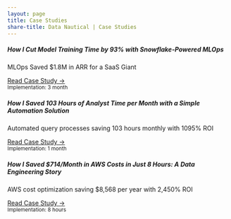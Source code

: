 ```yaml
---
layout: page
title: Case Studies
share-title: Data Nautical | Case Studies
---
```


<div class="card mb-4 shadow-sm">
  <div class="card-body">
    <h5 class="card-title">How I Cut Model Training Time by 93% with Snowflake-Powered MLOps</h5>
    <p class="card-text">MLOps Saved $1.8M in ARR for a SaaS Giant</p>
    <div class="d-flex flex-column flex-sm-row justify-content-between align-items-center">
      <div class="btn-group mb-2 mb-sm-0">
        <a href="/case-studies/cut-model-time" class="btn btn-sm btn-outline-primary">Read Case Study →</a>
      </div>
      <small class="text-muted">Implementation: 3 month</small>
    </div>
  </div>
</div>

<div class="card mb-4 shadow-sm">
  <div class="card-body">
    <h5 class="card-title">How I Saved 103 Hours of Analyst Time per Month with a Simple Automation Solution</h5>
    <p class="card-text">Automated query processes saving 103 hours monthly with 1095% ROI</p>
    <div class="d-flex flex-column flex-sm-row justify-content-between align-items-center">
      <div class="btn-group mb-2 mb-sm-0">
        <a href="/case-studies/scheduled-query-tool" class="btn btn-sm btn-outline-primary">Read Case Study →</a>
      </div>
      <small class="text-muted">Implementation: 1 month</small>
    </div>
  </div>
</div>

<div class="card mb-4 shadow-sm">
  <div class="card-body">
    <h5 class="card-title">How I Saved $714/Month in AWS Costs in Just 8 Hours: A Data Engineering Story</h5>
    <p class="card-text">AWS cost optimization saving $8,568 per year with 2,450% ROI</p>
     <div class="d-flex flex-column flex-sm-row justify-content-between align-items-center">
      <div class="btn-group mb-2 mb-sm-0">
        <a href="/case-studies/saved-aws-costs" class="btn btn-sm btn-outline-primary">Read Case Study →</a>
      </div>
      <small class="text-muted">Implementation: 8 hours</small>
    </div>
  </div>
</div>